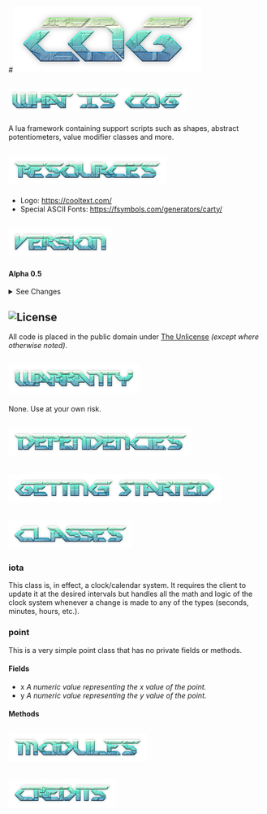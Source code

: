 #![CoG](https://github.com/CentauriSoldier/CoG/blob/main/logo.png)

## ![What is Cog?](https://github.com/CentauriSoldier/CoG/blob/main/whatiscog.png)
A lua framework containing support scripts such as shapes, abstract potentiometers, value modifier classes and more.

## ![Resources](https://github.com/CentauriSoldier/CoG/blob/main/resources.png)
- Logo: https://cooltext.com/
- Special ASCII Fonts: https://fsymbols.com/generators/carty/

## ![Version](https://github.com/CentauriSoldier/CoG/blob/main/version.png)

#### Alpha 0.5

<details>
<summary>See Changes</summary>
### Changelog

**0.5**
- Change: updated all modules and classes to use the new LuaEx system.
- Change: removed queue class.
- Change: removed stack class.

**0.4**
- Removed the class module (as well other commonly-used Lua libraries) and ported them to a new project. Added CoG's dependency on said project.

**0.3**
- Created an init module to allow for a single require call to CoG which loads all desired modules.

**0.2**
- Added the class module (create by Bas Groothedde).
- Added several classes.</p>

**0.1**
- Compiled various modules into CoG.
</details>

## ![License](https://github.com/CentauriSoldier/CoG/blob/main/license.png)
All code is placed in the public domain under [The Unlicense](https://opensource.org/licenses/unlicense "The Unlicense") *(except where otherwise noted)*.

## ![Warranty](https://github.com/CentauriSoldier/CoG/blob/main/warranty.png)
None. Use at your own risk.

## ![Dependencies](https://github.com/CentauriSoldier/CoG/blob/main/dependencies.png)

## ![Getting Started](https://github.com/CentauriSoldier/CoG/blob/main/gettingstarted.png)

## ![Classes](https://github.com/CentauriSoldier/CoG/blob/main/classes.png)

### iota
This class is, in effect, a clock/calendar system. It requires the client to update it at the desired intervals but handles all the math and logic of the clock system whenever a change is made to any of the types (seconds, minutes, hours, etc.).

### point
This is a very simple point class that has no private fields or methods.

#### Fields
* x *A numeric value representing the x value of the point.*
* y *A numeric value representing the y value of the point.*

#### Methods

## ![Modules](https://github.com/CentauriSoldier/CoG/blob/main/modules.png)

## ![Credits](https://github.com/CentauriSoldier/CoG/blob/main/credits.png)
